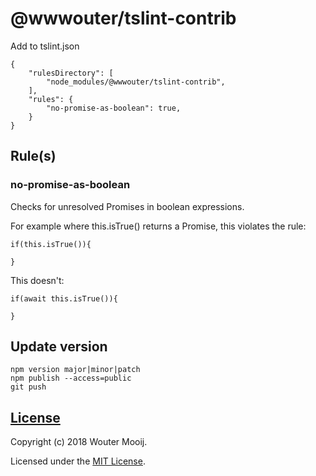 # @wwwouter/tslint-contrib

Add to tslint.json

    {
        "rulesDirectory": [
            "node_modules/@wwwouter/tslint-contrib",
        ],
        "rules": {
            "no-promise-as-boolean": true,
        }
    }


## Rule(s)

### no-promise-as-boolean

Checks for unresolved Promises in boolean expressions.

For example where this.isTrue() returns a Promise, this violates the rule:

    if(this.isTrue()){

    }

This doesn't:

    if(await this.isTrue()){

    }

## Update version

    npm version major|minor|patch
    npm publish --access=public
    git push


## [License](LICENSE)

Copyright (c) 2018 Wouter Mooij.

Licensed under the [MIT License](LICENSE).